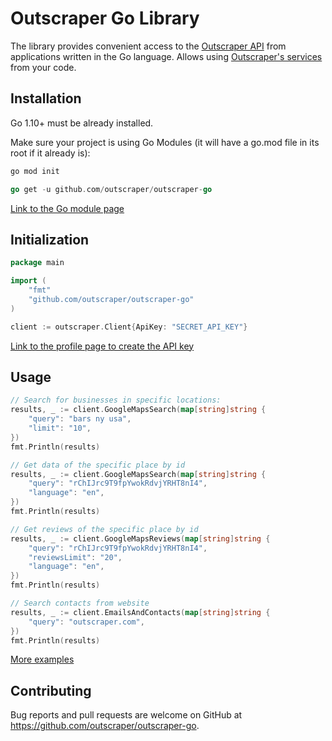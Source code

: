 # Outscraper Go Library

The library provides convenient access to the [Outscraper API](https://app.outscraper.com/api-docs) from applications written in the Go language. Allows using [Outscraper's services](https://outscraper.com/services/) from your code.

## Installation

Go 1.10+ must be already installed.

Make sure your project is using Go Modules (it will have a go.mod file in its root if it already is):
``` sh
go mod init
```

``` go
go get -u github.com/outscraper/outscraper-go
```

[Link to the Go module page](https://pkg.go.dev/github.com/outscraper/outscraper-go)

## Initialization
```go
package main

import (
	"fmt"
	"github.com/outscraper/outscraper-go"
)

client := outscraper.Client{ApiKey: "SECRET_API_KEY"}
```
[Link to the profile page to create the API key](https://app.outscraper.com/profile)

## Usage

```go
// Search for businesses in specific locations:
results, _ := client.GoogleMapsSearch(map[string]string {
	"query": "bars ny usa",
	"limit": "10",
})
fmt.Println(results)

// Get data of the specific place by id
results, _ := client.GoogleMapsSearch(map[string]string {
	"query": "rChIJrc9T9fpYwokRdvjYRHT8nI4",
	"language": "en",
})
fmt.Println(results)

// Get reviews of the specific place by id
results, _ := client.GoogleMapsReviews(map[string]string {
	"query": "rChIJrc9T9fpYwokRdvjYRHT8nI4",
	"reviewsLimit": "20",
	"language": "en",
})
fmt.Println(results)

// Search contacts from website
results, _ := client.EmailsAndContacts(map[string]string {
	"query": "outscraper.com",
})
fmt.Println(results)
```

[More examples](https://github.com/outscraper/outscraper-go/tree/master/examples)

## Contributing
Bug reports and pull requests are welcome on GitHub at https://github.com/outscraper/outscraper-go.
